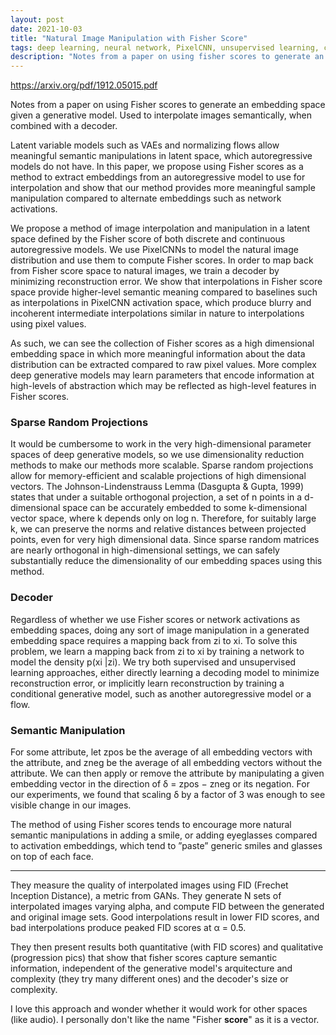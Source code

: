 ```yaml
---
layout: post
date: 2021-10-03
title: "Natural Image Manipulation with Fisher Score"
tags: deep learning, neural network, PixelCNN, unsupervised learning, convolutional neural networks, paper, autoregressive
description: "Notes from a paper on using fisher scores to generate an embedding space given a generative model. Used to interpolate images semantically."
---
```


<https://arxiv.org/pdf/1912.05015.pdf>

Notes from a paper on using Fisher scores to generate an embedding space given a generative model. Used to interpolate images semantically, when combined with a decoder.

Latent variable models such as VAEs and normalizing flows allow meaningful semantic manipulations in latent space, which autoregressive models do
not have. In this paper, we propose using Fisher scores as a method to extract
embeddings from an autoregressive model to use for interpolation and show that
our method provides more meaningful sample manipulation compared to alternate
embeddings such as network activations.

We propose a method of image interpolation and manipulation in a latent space defined
by the Fisher score of both discrete and continuous autoregressive models. We use PixelCNNs
to model the natural image distribution and use them to compute Fisher scores. In order to map
back from Fisher score space to natural images, we train a decoder by minimizing reconstruction
error. We show that interpolations in Fisher score space provide higher-level semantic meaning
compared to baselines such as interpolations in PixelCNN activation space, which produce blurry
and incoherent intermediate interpolations similar in nature to interpolations using pixel values.

As such, we can see the collection of Fisher scores as a high dimensional embedding space in which
more meaningful information about the data distribution can be extracted compared to raw pixel
values. More complex deep generative models may learn parameters that encode information at
high-levels of abstraction which may be reflected as high-level features in Fisher scores.

### Sparse Random Projections
It would be cumbersome to work in the very high-dimensional parameter spaces of deep generative
models, so we use dimensionality reduction methods to make our methods more scalable. Sparse
random projections allow for memory-efficient and scalable projections of high dimensional vectors. The Johnson-Lindenstrauss Lemma (Dasgupta & Gupta, 1999) states that under a suitable
orthogonal projection, a set of n points in a d-dimensional space can be accurately embedded to
some k-dimensional vector space, where k depends only on log n. Therefore, for suitably large k,
we can preserve the norms and relative distances between projected points, even for very high dimensional data. Since sparse random matrices are nearly orthogonal in high-dimensional settings,
we can safely substantially reduce the dimensionality of our embedding spaces using this method.

### Decoder
Regardless of whether we use Fisher scores or network activations as embedding spaces, doing any sort of image manipulation in a generated embedding space requires a mapping back from zi to xi. To solve this problem, we learn a mapping back from zi to xi by training a network to model the density p(xi |zi). We try both supervised and unsupervised learning approaches, either directly learning a decoding model to minimize reconstruction error, or implicitly learn reconstruction by
training a conditional generative model, such as another autoregressive model or a flow.

### Semantic Manipulation
For some attribute, let zpos be the average of all embedding
vectors with the attribute, and zneg be the average of all embedding vectors without the attribute. We
can then apply or remove the attribute by manipulating a given embedding vector in the direction
of δ = zpos − zneg or its negation. For our experiments, we found that scaling δ by a factor of 3
was enough to see visible change in our images. 

The method of using Fisher scores tends to encourage more natural semantic manipulations in adding a smile, or
adding eyeglasses compared to activation embeddings, which tend to ”paste” generic smiles and glasses on top of each face.

---

They measure the quality of interpolated images using FID (Frechet Inception Distance), a metric from GANs. They generate N sets of interpolated images varying alpha, and compute FID between the generated and original image sets. Good interpolations result in lower FID scores, and bad interpolations produce peaked FID scores at α = 0.5.

They then present results both quantitative (with FID scores) and qualitative (progression pics) that show that fisher scores capture semantic information, independent of the generative model's arquitecture and complexity (they try many different ones) and the decoder's size or complexity.

I love this approach and wonder whether it would work for other spaces (like audio). I personally don't like the name "Fisher **score**" as it is a vector.

